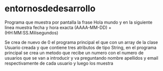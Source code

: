 # entornosdedesarrollo
Programa que muestra por pantalla la frase Hola mundo y en la siguiente linea muestra fecha y hora exacta (AAAA-MM-DD) + (HH:MM:SS.Milisegundos)

Se crea de nuevo de 0 el programa principal el que con un array de la clase Usuario creada y que contiene tres atributos de tipo String, en el programa principal se crea un metodo que recibe un numero con el numero de usuarios que se van a introducir y va preguntando nombre apellidos y email respectivamente de cada usuario y luego los muestra
